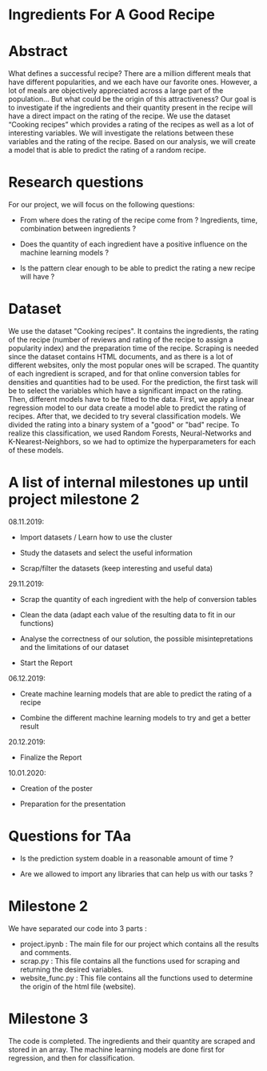 # Ingredients For A Good Recipe

# Abstract

What defines a successful recipe? There are a million different meals that have different popularities, and we each have our favorite ones. However, a lot of meals are objectively appreciated across a large part of the population… But what could be the origin of this attractiveness? Our goal is to investigate if the ingredients and their quantity present in the recipe will have a direct impact on the rating of the recipe. We use the dataset “Cooking recipes” which provides a rating of the recipes as well as a lot of interesting variables. We will investigate the relations between these variables and the rating of the recipe. Based on our analysis, we will create a model that is able to predict the rating of a random recipe. 



# Research questions

For our project, we will focus on the following questions:

- From where does the rating of the recipe come from ? Ingredients, time, combination between ingredients ?

- Does the quantity of each ingredient have a positive influence on the machine learning models ?

- Is the pattern clear enough to be able to predict the rating a new recipe will have ? 





# Dataset

We use the dataset "Cooking recipes". It contains the ingredients, the rating of the recipe (number of reviews and rating of the recipe to assign a popularity index) and the preparation time of the recipe. Scraping is needed since the dataset contains HTML documents, and as there is a lot of different websites, only the most popular ones will be scraped. The quantity of each ingredient is scraped, and for that online conversion tables for densities and quantities had to be used. For the prediction, the first task will be to select the variables which have a significant impact on the rating. Then, different models have to be fitted to the data. First, we apply a linear regression model to our data create a model able to predict the rating of recipes. After that, we decided to try several classification models. We divided the rating into a binary system of a "good" or "bad" recipe. To realize this classification, we used Random Forests, Neural-Networks and K-Nearest-Neighbors, so we had to optimize the hyperparameters for each of these models. 




# A list of internal milestones up until project milestone 2

08.11.2019: 

- Import datasets / Learn how to use the cluster

- Study the datasets and select the useful information

- Scrap/filter the datasets (keep interesting and useful data)

29.11.2019:

- Scrap the quantity of each ingredient with the help of conversion tables

- Clean the data (adapt each value of the resulting data to fit in our functions)

- Analyse the correctness of our solution, the possible misintepretations and the limitations of our dataset

- Start the Report

06.12.2019: 

- Create machine learning models that are able to predict the rating of a recipe

- Combine the different machine learning models to try and get a better result

20.12.2019:

- Finalize the Report

10.01.2020:

- Creation of the poster

- Preparation for the presentation


# Questions for TAa

- Is the prediction system doable in a reasonable amount of time ? 

- Are we allowed to import any libraries that can help us with our tasks ?

# Milestone 2
We have separated our code into 3 parts :
- project.ipynb : The main file for our project which contains all the results and comments.
- scrap.py : This file contains all the functions used for scraping and returning the desired variables.
- website_func.py : This file contains all the functions used to determine the origin of the html file (website).



# Milestone 3

The code is completed. The ingredients and their quantity are scraped and stored in an array.
The machine learning models are done first for regression, and then for classification.

